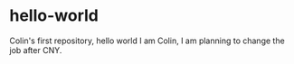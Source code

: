 # hello-world
Colin's first repository, hello world
I am Colin, I am planning to change the job after CNY.

